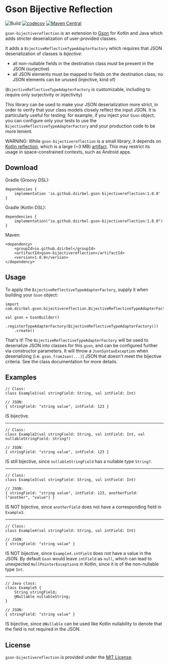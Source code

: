 # Gson Bijective Reflection

![Build](https://github.com/dzirbel/gson-bijectivereflection/workflows/Build/badge.svg)
[![codecov](https://codecov.io/gh/dzirbel/gson-bijectivereflection/branch/main/graph/badge.svg?token=HEXBHVPVXN)](https://codecov.io/gh/dzirbel/gson-bijectivereflection)
[![Maven Central](https://img.shields.io/maven-central/v/io.github.dzirbel/gson-bijectivereflection)](https://search.maven.org/artifact/io.github.dzirbel/gson-bijectivereflection)

`gson-bijectivereflection` is an extension to [Gson](https://github.com/google/gson) for Kotlin and
Java which adds stricter deserialization of user-provided classes.

It adds a `BijectiveReflectiveTypeAdapterFactory` which requires that JSON deserialization of
classes is _bijective_:
- all non-nullable fields in the destination class must be present in the JSON (surjective)
- all JSON elements must be mapped to fields on the destination class; no JSON elements can be
  unused (injective, kind of)

(`BijectiveReflectiveTypeAdapterFactory` is customizable, including to require only surjectivity
or injectivity)

This library can be used to make your JSON deserialization more strict, in order to verify that your
class models closely reflect the input JSON. It is particularly useful for testing; for example, if
you inject your `Gson` object, you can configure only your tests to use the
`BijectiveReflectiveTypeAdapterFactory` and your production code to be more lenient.

WARNING: While `gson-bijectivereflection` is a small library, it depends on
[Kotlin reflection](https://kotlinlang.org/docs/reference/reflection.html), which is a large (~3 MB)
[artifact](https://mvnrepository.com/artifact/org.jetbrains.kotlin/kotlin-reflect). This may
restrict its usage in space-constrained contexts, such as Android apps.

## Download

Gradle (Groovy DSL):

```
dependencies {
    implementation 'io.github.dzirbel.gson-bijectivereflection:1.0.0'
}
```

Gradle (Kotlin DSL):

```
dependencies {
    implementation("io.github.dzirbel.gson-bijectivereflection:1.0.0")
}
```

Maven:

```
<dependency>
    <groupId>io.github.dzirbel</groupId>
    <artifactId>gson-bijectivereflection</artifactId>
    <version>1.0.0</version>
</dependency>
```

## Usage

To apply the `BijectiveReflectiveTypeAdapterFactory`, supply it when building your `Gson` object:

```
import com.dzirbel.gson.bijectivereflection.BijectiveReflectiveTypeAdapterFactory

val gson = GsonBuilder()
    .registerTypeAdapterFactory(BijectiveReflectiveTypeAdapterFactory())
    .create()
```

That's it! The `BijectiveReflectiveTypeAdapterFactory` will be used to deserialize JSON into classes
for this `gson`, and can be configured further via constructor parameters. It will throw a
`JsonSyntaxException` when deserializing (i.e. `gson.fromJson(...)`) JSON that doesn't meet the
bijective criteria. See the class documentation for more details.

## Examples

```
// Class:
class Example1(val stringField: String, val intField: Int)

// JSON:
{ stringField: "string value", intField: 123 }
```

IS bijective.

---

```
// Class:
class Example2(val stringField: String, val intField: Int, val nullableStringField: String?)

// JSON:
{ stringField: "string value", intField: 123 }
```

IS still bijective, since `nullableStringField` has a nullable type `String?`.

---

```
// Class:
class Example3(val stringField: String, val intField: Int)

// JSON:
{ stringField: "string value", intField: 123, anotherField: ["another", "value"] }
```

IS NOT bijective, since `anotherField` does not have a corresponding field in `Example3`.

---

```
// Class:
class Example4(val stringField: String, val intField: Int)

// JSON:
{ stringField: "string value" }
```

IS NOT bijective, since `Example4.intField` does not have a value in the JSON. By default `Gson`
would leave `intField` as `null`, which can lead to unexpected `NullPointerException`s in Kotlin,
since it is of the non-nullable type `Int`.

---

```
// Java class:
class Example5 {
    String stringField;
    @Nullable nullableString;
}

// JSON:
{ stringField: "string value" }
```

IS bijective, since `@Nullable` can be used like Kotlin nullability to denote that the field is
not required in the JSON.

## License

`gson-bijectivereflection` is provided under the [MIT License](LICENSE).
